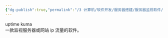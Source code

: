 ```yaml
---
{"dg-publish":true,"permalink":"/3 计算机/软件开发/服务器搭建/服务器监视软件/","title":"服务器监视软件"}
---
```



uptime kuma  
一款监视服务器或网站 ip 流量的软件。